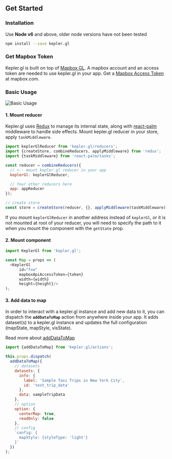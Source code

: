 ## Get Started

### Installation

Use <b>Node v6</b> and above, older node versions have not been tested

```sh
npm install --save kepler.gl
```

### Get Mapbox Token

Kepler.gl is built on top of [Mapbox GL](https://www.mapbox.com). A mapbox account and an access token are needed to use kepler.gl in your app. Get a [Mapbox Access Token](https://www.mapbox.com/help/define-access-token/) at mapbox.com.

### Basic Usage

![Basic Usage][basic-usage]

#### 1. Mount reducer

Kepler.gl uses [Redux](https://redux.js.org/) to manage its internal state, along with [react-palm](https://github.com/btford/react-palm) middleware to handle side effects. Mount kepler.gl reducer in your store, apply  `taskMiddleware`.

```js
import keplerGlReducer from 'kepler.gl/reducers';
import {createStore, combineReducers, applyMiddleware} from 'redux';
import {taskMiddleware} from 'react-palm/tasks';

const reducer = combineReducers({
  // <-- mount kepler.gl reducer in your app
  keplerGl: keplerGlReducer,

  // Your other reducers here
  app: appReducer
});

// create store
const store = createStore(reducer, {}, applyMiddleware(taskMiddleware));
```
If you mount `keplerGlReducer` in another address instead of `keplerGl`, or it is not
mounted at root of your reducer, you will need to specify the path to it when you mount the component with the `getState` prop.

#### 2. Mount component

```js
import KeplerGl from 'kepler.gl';

const Map = props => (
  <KeplerGl
      id="foo"
      mapboxApiAccessToken={token}
      width={width}
      height={height}/>
);
```

#### 3. Add data to map

In order to interact with a kepler.gl instance and add new data to it, you can dispatch the __`addDataToMap`__ action from anywhere inside your app. It adds dataset(s) to a kepler.gl instance and updates the full configuration (mapState, mapStyle, visState).

Read more about [addDataToMap](./actions/actions.md#adddatatomap)


```js
import {addDataToMap} from 'kepler.gl/actions';

this.props.dispatch(
  addDataToMap({
    // datasets
    datasets: {
      info: {
        label: 'Sample Taxi Trips in New York City',
        id: 'test_trip_data'
      },
      data: sampleTripData
    },
    // option
    option: {
      centerMap: true,
      readOnly: false
    },
    // config
    `config: {
      mapStyle: {styleType: 'light'}
    }`
  })
);
```

[basic-usage]: https://d1a3f4spazzrp4.cloudfront.net/kepler.gl/documentation/api_basic-usage.png
